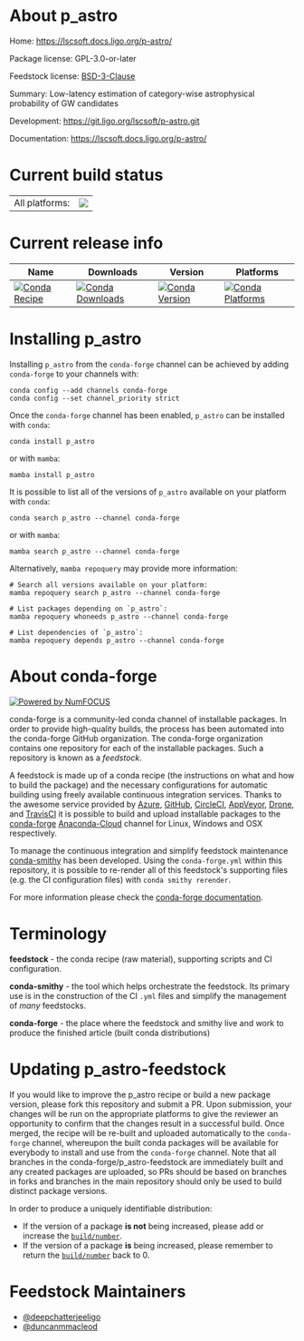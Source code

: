 About p_astro
=============

Home: https://lscsoft.docs.ligo.org/p-astro/

Package license: GPL-3.0-or-later

Feedstock license: [BSD-3-Clause](https://github.com/conda-forge/p_astro-feedstock/blob/main/LICENSE.txt)

Summary: Low-latency estimation of category-wise astrophysical probability of GW candidates

Development: https://git.ligo.org/lscsoft/p-astro.git

Documentation: https://lscsoft.docs.ligo.org/p-astro/

Current build status
====================


<table><tr><td>All platforms:</td>
    <td>
      <a href="https://dev.azure.com/conda-forge/feedstock-builds/_build/latest?definitionId=2577&branchName=main">
        <img src="https://dev.azure.com/conda-forge/feedstock-builds/_apis/build/status/p_astro-feedstock?branchName=main">
      </a>
    </td>
  </tr>
</table>

Current release info
====================

| Name | Downloads | Version | Platforms |
| --- | --- | --- | --- |
| [![Conda Recipe](https://img.shields.io/badge/recipe-p_astro-green.svg)](https://anaconda.org/conda-forge/p_astro) | [![Conda Downloads](https://img.shields.io/conda/dn/conda-forge/p_astro.svg)](https://anaconda.org/conda-forge/p_astro) | [![Conda Version](https://img.shields.io/conda/vn/conda-forge/p_astro.svg)](https://anaconda.org/conda-forge/p_astro) | [![Conda Platforms](https://img.shields.io/conda/pn/conda-forge/p_astro.svg)](https://anaconda.org/conda-forge/p_astro) |

Installing p_astro
==================

Installing `p_astro` from the `conda-forge` channel can be achieved by adding `conda-forge` to your channels with:

```
conda config --add channels conda-forge
conda config --set channel_priority strict
```

Once the `conda-forge` channel has been enabled, `p_astro` can be installed with `conda`:

```
conda install p_astro
```

or with `mamba`:

```
mamba install p_astro
```

It is possible to list all of the versions of `p_astro` available on your platform with `conda`:

```
conda search p_astro --channel conda-forge
```

or with `mamba`:

```
mamba search p_astro --channel conda-forge
```

Alternatively, `mamba repoquery` may provide more information:

```
# Search all versions available on your platform:
mamba repoquery search p_astro --channel conda-forge

# List packages depending on `p_astro`:
mamba repoquery whoneeds p_astro --channel conda-forge

# List dependencies of `p_astro`:
mamba repoquery depends p_astro --channel conda-forge
```


About conda-forge
=================

[![Powered by
NumFOCUS](https://img.shields.io/badge/powered%20by-NumFOCUS-orange.svg?style=flat&colorA=E1523D&colorB=007D8A)](https://numfocus.org)

conda-forge is a community-led conda channel of installable packages.
In order to provide high-quality builds, the process has been automated into the
conda-forge GitHub organization. The conda-forge organization contains one repository
for each of the installable packages. Such a repository is known as a *feedstock*.

A feedstock is made up of a conda recipe (the instructions on what and how to build
the package) and the necessary configurations for automatic building using freely
available continuous integration services. Thanks to the awesome service provided by
[Azure](https://azure.microsoft.com/en-us/services/devops/), [GitHub](https://github.com/),
[CircleCI](https://circleci.com/), [AppVeyor](https://www.appveyor.com/),
[Drone](https://cloud.drone.io/welcome), and [TravisCI](https://travis-ci.com/)
it is possible to build and upload installable packages to the
[conda-forge](https://anaconda.org/conda-forge) [Anaconda-Cloud](https://anaconda.org/)
channel for Linux, Windows and OSX respectively.

To manage the continuous integration and simplify feedstock maintenance
[conda-smithy](https://github.com/conda-forge/conda-smithy) has been developed.
Using the ``conda-forge.yml`` within this repository, it is possible to re-render all of
this feedstock's supporting files (e.g. the CI configuration files) with ``conda smithy rerender``.

For more information please check the [conda-forge documentation](https://conda-forge.org/docs/).

Terminology
===========

**feedstock** - the conda recipe (raw material), supporting scripts and CI configuration.

**conda-smithy** - the tool which helps orchestrate the feedstock.
                   Its primary use is in the construction of the CI ``.yml`` files
                   and simplify the management of *many* feedstocks.

**conda-forge** - the place where the feedstock and smithy live and work to
                  produce the finished article (built conda distributions)


Updating p_astro-feedstock
==========================

If you would like to improve the p_astro recipe or build a new
package version, please fork this repository and submit a PR. Upon submission,
your changes will be run on the appropriate platforms to give the reviewer an
opportunity to confirm that the changes result in a successful build. Once
merged, the recipe will be re-built and uploaded automatically to the
`conda-forge` channel, whereupon the built conda packages will be available for
everybody to install and use from the `conda-forge` channel.
Note that all branches in the conda-forge/p_astro-feedstock are
immediately built and any created packages are uploaded, so PRs should be based
on branches in forks and branches in the main repository should only be used to
build distinct package versions.

In order to produce a uniquely identifiable distribution:
 * If the version of a package **is not** being increased, please add or increase
   the [``build/number``](https://docs.conda.io/projects/conda-build/en/latest/resources/define-metadata.html#build-number-and-string).
 * If the version of a package **is** being increased, please remember to return
   the [``build/number``](https://docs.conda.io/projects/conda-build/en/latest/resources/define-metadata.html#build-number-and-string)
   back to 0.

Feedstock Maintainers
=====================

* [@deepchatterjeeligo](https://github.com/deepchatterjeeligo/)
* [@duncanmmacleod](https://github.com/duncanmmacleod/)

